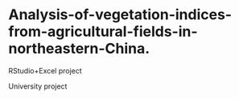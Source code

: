 # Analysis-of-vegetation-indices-from-agricultural-fields-in-northeastern-China.
RStudio+Excel project 

University project 
